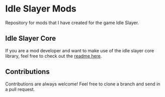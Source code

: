 # Idle Slayer Mods

Repository for mods that I have created for the game Idle Slayer. 

## Idle Slayer Core

If you are a mod developer and want to make use of the idle slayer core library, feel free to check out the [readme here](IdleSlayerMods.Common/README.md).

## Contributions

Contributions are always welcome! Feel free to clone a branch and send in a pull request.